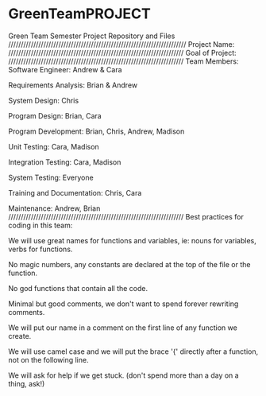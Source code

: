 # GreenTeamPROJECT
Green Team Semester Project Repository and Files
///////////////////////////////////////////////////////////////////////
Project Name:
//////////////////////////////////////////////////////////////////////
Goal of Project:
//////////////////////////////////////////////////////////////////////
Team Members:
Software Engineer:  Andrew & Cara

Requirements Analysis:  Brian & Andrew

System Design:  Chris

Program Design: Brian, Cara

Program Development:  Brian, Chris, Andrew, Madison

Unit Testing: Cara, Madison

Integration Testing: Cara, Madison

System Testing: Everyone

Training and Documentation: Chris, Cara

Maintenance:  Andrew, Brian
//////////////////////////////////////////////////////////////////////
Best practices for coding in this team:

   We will use great names for functions and variables, ie: nouns for variables, verbs for functions.

   No magic numbers, any constants are declared at the top of the file or the function.

   No god functions that contain all the code.

   Minimal but good comments, we don't want to spend forever rewriting comments.

   We will put our name in a comment on the first line of any function we create.

   We will use camel case and we will put the brace '{' directly after a function, not on the following line.  

   We will ask for help if we get stuck. (don't spend more than a day on a thing, ask!) 
